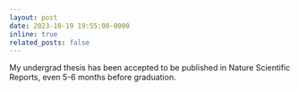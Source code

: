 ```yaml
---
layout: post
date: 2023-10-19 19:55:00-0000
inline: true
related_posts: false
---
```


My undergrad thesis has been accepted to be published in Nature Scientific Reports, even 5-6 months before graduation.
